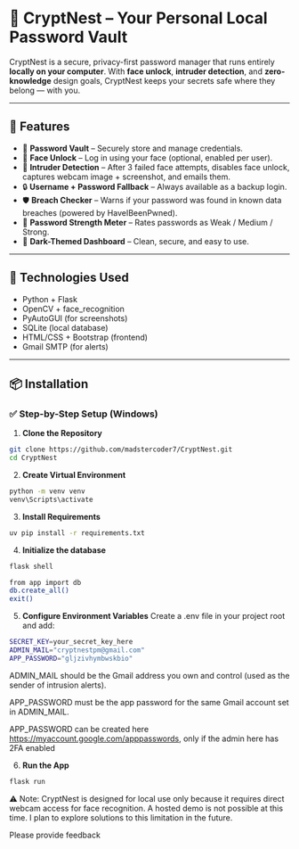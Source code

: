 # 🔐 CryptNest – Your Personal Local Password Vault

CryptNest is a secure, privacy-first password manager that runs entirely **locally on your computer**. With **face unlock**, **intruder detection**, and **zero-knowledge** design goals, CryptNest keeps your secrets safe where they belong — with you.

---

## 🚀 Features

- 🔐 **Password Vault** – Securely store and manage credentials.
- 👤 **Face Unlock** – Log in using your face (optional, enabled per user).
- 🧠 **Intruder Detection** – After 3 failed face attempts, disables face unlock, captures webcam image + screenshot, and emails them.
- 🔒 **Username + Password Fallback** – Always available as a backup login.
- 🛡️ **Breach Checker** – Warns if your password was found in known data breaches (powered by HaveIBeenPwned).
- 💪 **Password Strength Meter** – Rates passwords as Weak / Medium / Strong.
- 🎨 **Dark-Themed Dashboard** – Clean, secure, and easy to use.

---

## 🧰 Technologies Used

- Python + Flask
- OpenCV + face_recognition
- PyAutoGUI (for screenshots)
- SQLite (local database)
- HTML/CSS + Bootstrap (frontend)
- Gmail SMTP (for alerts)

---

## 📦 Installation

### ✅ Step-by-Step Setup (Windows)

1. **Clone the Repository**
```bash
git clone https://github.com/madstercoder7/CryptNest.git
cd CryptNest
```

2. **Create Virtual Environment**
```bash
python -m venv venv
venv\Scripts\activate
```

3. **Install Requirements**
```bash
uv pip install -r requirements.txt
```

4. **Initialize the database**
```bash
flask shell
```
```bash
from app import db
db.create_all()
exit()
```

5. **Configure Environment Variables**
Create a .env file in your project root and add:
```bash
SECRET_KEY=your_secret_key_here
ADMIN_MAIL="cryptnestpm@gmail.com"
APP_PASSWORD="gljzivhymbwskbio"
```

ADMIN_MAIL should be the Gmail address you own and control (used as the sender of intrusion alerts).

APP_PASSWORD must be the app password for the same Gmail account set in ADMIN_MAIL.

APP_PASSWORD can be created here https://myaccount.google.com/apppasswords, only if the admin here has 2FA enabled


6. **Run the App**
```bash
flask run
```

⚠️ Note: CryptNest is designed for local use only because it requires direct webcam access for face recognition. A hosted demo is not possible at this time. I plan to explore solutions to this limitation in the future.

Please provide feedback
